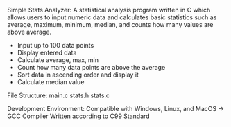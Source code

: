 Simple Stats Analyzer: <break>
A statistical analysis program written in C which allows users to input numeric data and calculates basic statistics such as average, maximum, minimum, median, and counts how many values are above average.

- Input up to 100 data points
- Display entered data
- Calculate average, max, min
- Count how many data points are above the average
- Sort data in ascending order and display it
- Calculate median value

File Structure: <break>
main.c 
stats.h
stats.c

Development Environment: <break>
Compatible with Windows, Linux, and MacOS -> GCC Compiler
Written according to C99 Standard
